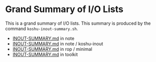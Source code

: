 # Grand Summary of I/O Lists

This is a grand summary of I/O lists.
This summary is produced by the command `koshu-inout-summary.sh`.

* [INOUT-SUMMARY.md](note/INOUT-SUMMARY.md) in note
* [INOUT-SUMMARY.md](note/koshu-inout/INOUT-SUMMARY.md) in note / koshu-inout
* [INOUT-SUMMARY.md](rop/minimal/INOUT-SUMMARY.md) in rop / minimal
* [INOUT-SUMMARY.md](toolkit/INOUT-SUMMARY.md) in toolkit
